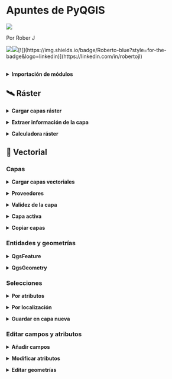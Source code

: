 # Apuntes de PyQGIS

<img src="https://i.imgur.com/ovupYIz.jpg" text-align: center></div>

Por Rober J 

[![](https://img.shields.io/badge/.github.io-black?style=for-the-badge&logo=github)](https://roberer.github.io)[![](https://img.shields.io/badge/@roberer_-white?style=for-the-badge&labelColor=blue&logo=Twitter&logoColor=white)](https://twitter.com/roberer_)[![](https://img.shields.io/badge/Roberto-blue?style=for-the-badge&logo=linkedin)](https://linkedin.com/in/robertojl)


<br>

<details>
  <summary><strong>Importación de módulos</strong></summary><br>
  
  <p>Al comienzo de un script se debe siempre importar los módulos que vayan a usarse:</p>


<div class="wp-block-syntaxhighlighter-code "><pre class="brush: python; title: ; notranslate" title="">
## Módulos imprescindibles con las funciones básicas de QGIS
from qgis.core import *  
from qgis.utils import *

## Si no funcionaran, utilizar los siguientes
from PyQt5.QtCore import *
from PyQt5.QtGui import *

## Módulos recomendables
from qgis.PyQt.QtCore import QSettings, QTranslator, QcoreApplication 
from qgis.PyQt.QtGui import Qicon 
from qgis.PyQt.QtWidgets import QAction, QfileDialog## recomendable

## Módulos útiles de Python
import os
import shutil
import processing
from qgis.analysis import *   ##  Herramientas de analisis raster
</pre></div>
  
  
  <br></details>

## 🛰 Ráster

<details>
  <summary><strong>Cargar capas ráster</strong></summary><br>
  
  <p>Cargar una capa ráster implica crear un objeto QgsRasterLayer que contendrá los datos del archivo ráster. A dicho objeto se le podrán aplicar los distintos métodos de su clase para operar con sus datos.</p>



<p>Hay dos maneras de cargar las capas ráster usando PyQGIS dependiendo de si queremos visualizarlas o no. Si estamos usando Python dentro de QGIS probablemente queramos añadir las capas al panel de capas, pero en caso de usar un IDE externo (VSCode, PyCharm&#8230;) esto no será posible y solo podremos acceder a los datos de las capas sin poder visualizarlas</p>



<p>A diferencia de las capas vectoriales, no será necesario especificar el <strong>proveedor</strong> puesto que para ráster el único disponible es GDAL (Geospatial Data Abstraction Library) y es el equivalente a OGR para datos vectoriales, es decir, admite multitud de formatos ráster como TIFF, IMG&#8230;</p>



<div style="height:20px;" aria-hidden="true" class="wp-block-spacer"></div>


<p><a id="cargar_1"></a></p>


<h3><strong>Cargar y visualizar las capas ráster</strong></h3>



<p>Con el siguiente código, además de cargar en una variable llamada <em>capa_raster </em>los datos de una capa ráster, dicha capa se añadirá al panel de capas de QGIS</p>


<div class="wp-block-syntaxhighlighter-code "><pre class="brush: python; title: ; notranslate" title="">
capa_raster = iface.addRasterLayer('ruta_capa','nombre_capa')
</pre></div>


<p>Esta función no funcionará si trabajamos con PyQGIS en una IDE externa.</p>



<div style="height:20px;" aria-hidden="true" class="wp-block-spacer"></div>


<p><a id="cargar_2"></a></p>


<h3><strong>Cargar solo los datos de las capas ráster</strong></h3>



<p>Con el siguiente código se cargan solo los datos de la capa ráster en una variable nueva llamada <em>capa_raster</em>, de modo que se podrá usar para llevar a cabo geoprocesos pero no se visualizarán. </p>


<div class="wp-block-syntaxhighlighter-code "><pre class="brush: python; title: ; notranslate" title="">
capa_raster = QgsRasterLayer('ruta_capa','nombre_capa')
</pre></div>


<p>Se puede usar tanto en una IDE como dentro de QGIS si no queremos añadir la capa a la visualización.</p>



<div style="height:20px;" aria-hidden="true" class="wp-block-spacer"></div>


<p><a id="validez"></a></p>


<h3><strong>Comprobar validez de la capa</strong></h3>



<p>Al igual que con los datos vectoriales, debe usarse el <strong>método <em>.isValid()</em></strong> sobre el objeto que guarda la capa. Combinado con una sentencia <em>if</em> podremos generar un mensaje en caso de error:</p>


<div class="wp-block-syntaxhighlighter-code "><pre class="brush: python; title: ; notranslate" title="">
if not capa_raster.isValid():
    print("Error al cargar la capa")
</pre></div>

  
  <br></details>

<details>
  <summary><strong>Extraer información de la capa</strong></summary><br>
  
  <p>Una vez cargada la capa ráster en un objeto QgsRasterLayer podremos obtener información de ella a través de distintos métodos:</p>


<p><a id="extension"></a></p>


<h3>Extensión espacial</h3>


<div class="wp-block-syntaxhighlighter-code "><pre class="brush: python; title: ; notranslate" title="">
capa_raster.extent()
</pre></div>

<p><a id="tipo"></a></p>


<h3>Tipo de ráster</h3>


<div class="wp-block-syntaxhighlighter-code "><pre class="brush: python; title: ; notranslate" title="">
capa_raster.rasterType()
</pre></div>


<p>Podremos obtener 3 resultados:</p>



<ul><li>0 = Escala de grises o indefinido (monobanda) </li><li>1 = Monobanda</li><li>2 = Multibanda</li></ul>


<p><a id="filas_columnas"></a></p>


<h3>Número de filas y columnas</h3>


<div class="wp-block-syntaxhighlighter-code "><pre class="brush: python; title: ; notranslate" title="">
capa_raster.width() ## columnas
capa_raster.height() ## filas
</pre></div>

<p><a id="bandas"></a></p>


<h3>Número de bandas</h3>


<div class="wp-block-syntaxhighlighter-code "><pre class="brush: python; title: ; notranslate" title="">
capa_raster.bandCount()
</pre></div>

<p><a id="metadatos"></a></p>


<h3>Metadatos</h3>


<div class="wp-block-syntaxhighlighter-code "><pre class="brush: python; title: ; notranslate" title="">
capa_raster.metadata()
</pre></div>

<p><a id="valor_pixel"></a></p>


<h3>Valor de un píxel</h3>



<p>El siguiente código usa el <strong>método <em><a href="https://docs.qgis.org/3.16/es/docs/pyqgis_developer_cookbook/raster.html#query-values" target="_blank" rel="noreferrer noopener">.identify()</a></em></strong>  sobre <em><a rel="noreferrer noopener" href="https://qgis.org/pyqgis/3.16/core/QgsRasterDataProvider.html#qgis.core.QgsRasterDataProvider" target="_blank">dataProvider()</a></em>  indicando un objeto QgsPoint. Si es correcto (las coordenadas del punto se encuentran dentro de la extensión espacial del ráster) imprime el valor del píxel que se encuentra en el objeto de tipo <em>QgsIdentifyResult()</em>.</p>


<div class="wp-block-syntaxhighlighter-code "><pre class="brush: python; title: ; notranslate" title="">
coordx = 5000
coordy = -3500
punto = QgsPointXY(coordx, coordy)

valor_pixel = rlayer.dataProvider().identify(punto, QgsRaster.IdentifyFormatValue)

if valor_pixel.isValid():
     print(valor_pixel.results())
</pre></div>


<p>También se puede extraer el valor de un píxel en forma de tupla con el <strong>método <em><a href="https://docs.qgis.org/3.16/es/docs/pyqgis_developer_cookbook/raster.html#query-values" target="_blank" rel="noreferrer noopener">.sample()</a></em></strong> sobre <em><a href="https://qgis.org/pyqgis/3.16/core/QgsRasterDataProvider.html#qgis.core.QgsRasterDataProvider" target="_blank" rel="noreferrer noopener">dataProvider()</a></em>:</p>


<div class="wp-block-syntaxhighlighter-code "><pre class="brush: python; title: ; notranslate" title="">
coordx = 5000
coordy = -3500
n_banda = 1
punto = QgsPointXY(coordx, coordy)

valor_pixel, res = capa_raster.dataProvider().sample(punto, n_banda) 
print(valor_pixel)
</pre></div>
  
  <br></details>
  
<details>
  <summary><strong>Calculadora ráster</strong></summary><br>
  
  <p>Las operaciones matemáticas sobre los píxeles de las capas ráster en QGIS se llevan a cabo en la calculadora ráster. En PyQGIS, la función detrás de esta herramienta es <strong><em><a href="https://qgis.org/pyqgis/3.4/analysis/QgsRasterCalculator.html" target="_blank" rel="noreferrer noopener">QgsRasterCalculator()</a></em></strong>. Sus <strong>parámetros</strong> son, por orden:</p>


<div class="wp-block-syntaxhighlighter-code "><pre class="brush: python; title: ; notranslate" title="">
QgsRasterCalculator(expresion, capa salida, formato, extension, ancho, alto, capas de entrada)
</pre></div>


<figure class="wp-block-table"><table class="has-fixed-layout"><thead><tr><th>Parámetro</th><th>Descripción</th><th>Tipo de objeto</th></tr></thead><tbody><tr><td>expresión</td><td>Expresión lógica con las operaciones que queremos realizar</td><td>Cadena de texto</td></tr><tr><td>capa de salida</td><td>Ruta con el nombre y la extensión de la capa en la que guardar los resultados</td><td>Cadena de texto</td></tr><tr><td>formato</td><td>Formato de la capa de salida</td><td>Cadena de texto</td></tr><tr><td>extensión</td><td>Coordenadas de la capa de  salida </td><td>QgsRectangle</td></tr><tr><td>ancho (columnas)</td><td>Número de columnas de la capa de  salida </td><td>Entero</td></tr><tr><td>alto (filas)</td><td>Número de filas de la capa de  salida </td><td>Entero</td></tr><tr><td>capas de entrada</td><td>Lista de objetos que almacenan las capas que se usarán en la calculadora</td><td>QgsRasterCalculatorEntry</td></tr></tbody></table></figure>



<p>El proceso para crear la lista con los objetos <a rel="noreferrer noopener" href="https://qgis.org/api/classQgsRasterCalculatorEntry.html" target="_blank">QgsRasterCalculatorEntry</a> junto con el resto de parámetros  y la ejecución de la calculadora es el siguiente:</p>


<div class="wp-block-syntaxhighlighter-code "><pre class="brush: python; title: ; notranslate" title="">
## Cargar capas
mi_raster = QgsRasterLayer(ruta, "nombre")
mi_raster2 = QgsRasterLayer(ruta, "nombre2")

## Parametros
tipo = 'GTiff' 
extension = mi_raster.extent()
filas = mi_raster.height()
columnas = mi_raster.width()
expresion =  'capa1@1 * capa2@1'  ## Multiplicar los valores de las dos capas de entrada
capa_salida = 'C:\\ruta\\'  ## Ruta con el nombre de la capa de salida y la extension
capas_entrada = &#91;]  ## Lista vacia que almacenara los objetos de entrada

## CREACION DE ENTRADAS ##
## Capa 1
capa1 = QgsRasterCalculatorEntry() ## Crear el objeto de entrada
capa1.ref = 'capa1@1'  ## Crear referencia para la expresion
capa1.raster = mi_raster  ## Seleccion de la capa  
capa1.bandNumber = 1  ## Definir el nº de banda a usar
capas_entrada.append(capa1)   ## Añadir a la lista vacia

## Capa 2
capa2 = QgsRasterCalculatorEntry()
capa2.ref = 'capa2@1'
capa2.raster = mi_raster2
capa2.bandNumber = 3 
capas_entrada.append(capa2)  

## CALCULADORA RASTER##
## Creacion del objeto con los valores calculados
calculos = QgsRasterCalculator(expresion, capa_salida, tipo, extension, columnas, filas, capas_entrada)

## Escritura de la capa de salida
calculos.processCalculation()
</pre></div>


<p>Si una de las capas de entrada fuese una <strong>capa de máscara</strong>, es decir, con valores 1 y 0, al multiplicarlas recortaríamos la otra capa, pues los píxeles que se multipliquen por 0 perderían su valor.</p>



<div style="height:20px;" aria-hidden="true" class="wp-block-spacer"></div>





<h3><strong>Reclasificación ráster</strong></h3>



<p>El ejemplo anterior toma dos capas de entrada para sumar sus valores, pero podrían usarse más o <strong>usar tan solo una</strong> para reclasificar sus valores y convertir variables continuas en discretas. En tal caso habrá que <strong>adecuar la expresión</strong>:</p>


<div class="wp-block-syntaxhighlighter-code "><pre class="brush: python; title: ; notranslate" title="">
## Los pixeles cuyo valor sea mayor a 1000 pasaran a valer 1 y el resto 0
expresion =  'capa@1 &gt; 1000'

## Los pixeles se multiplican por un factor de conversion
expresion = 'capa@1 * 0.7'

## Los pixeles tendran nuevos valores segun el intervalo de datos en el que se encuentren 
expresion = '( capa1@1 &lt; 100 )  * 1 +  ( capa1@1 &gt;= 100 AND capa1@1 &lt; 500 ) * 2 +  ( capa1@1 &gt;= 500 AND capa1@1 &lt; 1000 ) * 3  +  ( capa1@1  &gt;=  1000 )  * 4'
</pre></div>


<p>He dejado un <a rel="noreferrer noopener" href="https://github.com/PrograMapa/PyQGIS/blob/main/reclasificacion_raster_directorio.py" target="_blank">ejemplo completo de reclasificación</a> en GitHub en el que se lleva a cabo la reclasificación por intervalos para todos los TIF de una carpeta.</p>
  
  <br></details>

## 📐 Vectorial  

### Capas

<details>
  <summary><strong>Cargar capas vectoriales</strong></summary><br>
  
  <p>Principalmente existen dos funciones para cargar las capas vectoriales usando PyQGIS dependiendo de si queremos visualizarlas o no. En cualquier caso, lo que se hace es <strong>crear un objeto de tipo QgsVectorLayer</strong>, es decir, un objeto o variable que almacena una capa.</p>



<p>Crear esta clase de objetos es fundamental para poder acceder después a sus entidades, y a partir de ellas a sus atributos y su geometría.</p>






<h4><strong>Cargar y visualizar las capas vectoriales</strong></h4>



<p>Con la función <em>iface.addVectorLayer()</em> además de cargar en una variable nueva<em> </em>los datos de una capa vectorial, dicha capa se añadirá al panel de capas de QGIS. </p>



<p>Esta función no funcionará si trabajamos con PyQGIS en una IDE externa (VSCode, PyCharm&#8230;) .</p>


<div class="wp-block-syntaxhighlighter-code "><pre class="brush: python; title: ; notranslate" title="">
capa_vectorial = iface.addVectorLayer('ruta_capa','nombre_capa','proveedor)
</pre></div>


<div style="height:20px;" aria-hidden="true" class="wp-block-spacer"></div>


<p><a id="cargar_2"></a></p>


<h4><strong>Cargar solo los datos de las capas vectoriales</strong></h4>



<p>Con la función <em>QgsVectorLayer()</em> se cargan solo los datos de la capa vectorial en una variable nueva, de modo que se podrá usar para llevar a cabo geoprocesos pero no se visualizarán. </p>


<div class="wp-block-syntaxhighlighter-code "><pre class="brush: python; title: ; notranslate" title="">
capa_vectorial = QgsVectorLayer('ruta_capa','nombre_capa','proveedor')
</pre></div>


<p>Se puede usar tanto en una IDE como dentro de QGIS si no queremos añadir la capa a la visualización.</p>

  
  <br></details>
  
<details>
  <summary><strong>Proveedores</strong></summary><br>
  
  <p>El procedimiento para cargar capas vectoriales varía según el proveedor, puesto que el origen de datos varía. En cualquier caso, funcionan igual tanto con <em>QgsVectorLayer()</em> como con <em>iface.addVectorLayer()</em>:</p>



<div style="height:20px;" aria-hidden="true" class="wp-block-spacer"></div>



<h4><strong>OGR</strong></h4>



<p>Es el proveedor para las capas vectoriales de los tipos de archivo más comunes (.shp, .kml o .geojson) y suele usarse para utilizar archivos que se encuentran en el sistema de archivos de nuestro ordenador.</p>


<div class="wp-block-syntaxhighlighter-code "><pre class="brush: python; title: ; notranslate" title="">
capa_vectorial = QgsVectorLayer('ruta_capa','nombre_capa','ogr')
</pre></div>


<div style="height:20px;" aria-hidden="true" class="wp-block-spacer"></div>



<h4 class="has-text-align-left"><strong>postgres</strong></h4>



<p>Sirve para cargar información vectorial almacenada en bases de datos de PostgreSQL o PostGIS.</p>


<div class="wp-block-syntaxhighlighter-code "><pre class="brush: python; title: ; notranslate" title="">
# Conectar con la base de datos
uri = QgsDataSourceUri()
uri.setConnection("host", "puerto", "nombre_database", "usuario", "contraseña") 

# Selección del esquema, la tabla y el campo que contiene la geometría
uri.setDataSource("esquema", "tabla", "campo_geometría") 

# Cargar la capa
capa = QgsVectorLayer(uri.uri(), "Nombre_capa", "postgres")
</pre></div>


<div style="height:20px;" aria-hidden="true" class="wp-block-spacer"></div>



<h4 class="has-text-align-left"><strong>MySQL</strong></h4>



<p>Para conectar con una base de datos de tipo MySQL se debe usar otro proveedor como OGR:</p>


<div class="wp-block-syntaxhighlighter-code "><pre class="brush: python; title: ; notranslate" title="">
# Conectar con la base de datos
uri = "MySQL:nombre_database,host=nombre_host,port=numero_puerto,user=nombre_usuario,password=contraseña|layername=nombre_tabla"

# Cargar la capa
capa = QgsVectorLayer(uri,"Nombre_capa","ogr" ),"Nombre_capa","ogr"
</pre></div>


<div style="height:20px;" aria-hidden="true" class="wp-block-spacer"></div>



<h4 class="has-text-align-left"><strong>WFS</strong></h4>



<p>Para cargar servicios WFS (Web Feature Services) habrá que indicar una URL como origen de los datos</p>


<div class="wp-block-syntaxhighlighter-code "><pre class="brush: python; title: ; notranslate" title="">
uri = "URL del servicio WFS"
capa = QgsVectorLayer(uri, "Nombre_capa", "WFS")
</pre></div>


<p>Estos servicios también pueden cargarse usando el módulo de Python <strong>urllib</strong>:</p>


<div class="wp-block-syntaxhighlighter-code "><pre class="brush: python; title: ; notranslate" title="">
import urllib
params = {
'service': 'WFS', 
'version': '1.0.0', 'request': 'petición', 
'typename': 'nombre_capa', 'srsname': "EPSG:XXXX"
} 
uri = 
'ruta_servicio?'+urllib.parse.unquote(urllib.parse.ur
lencode(params))

capa = QgsVectorLayer(uri, "Nombre_capa", "WFS")
</pre></div>


<p>Los servicios WFS están estandarizados por la OGC (Open Geospatial Consortium) y todos poseen los siguientes tipos de <strong>peticiones</strong>:</p>



<ul><li>GetCapabilities &#8211; obtener metadatos</li><li>GetFeature &#8211; obtener entidades</li><li>DescribeFeatureType &#8211; obtener esquema XML de los servicios del servidor del WFS</li></ul>



<p class="has-light-green-cyan-background-color has-background">⚠ En QGIS 2 el proveedor que debe especificarse al cargar capas WFS debe ser OGR</p>



<div style="height:20px;" aria-hidden="true" class="wp-block-spacer"></div>



<h4 class="has-text-align-left"><strong>CSV</strong></h4>



<p>Se puede también cargar archivos CSV o de texto delimitado indicando el caracter separador (espacios, comas, puntos, punto y comas&#8230;) y las columnas de las coordenadas X e Y</p>


<div class="wp-block-syntaxhighlighter-code "><pre class="brush: python; title: ; notranslate" title="">
uri = 
"ruta_archivo.extensión?delimiter={}&xField={}
&yField={}".format("delimitador", "nombre_campoX", "nombre_campoY") 
capa = QgsVectorLayer(uri, "layer name you like", "delimitedtext")
</pre></div>


<div style="height:20px;" aria-hidden="true" class="wp-block-spacer"></div>



<h4><strong>memory</strong></h4>



<p>Las capas &#8216;memory&#8217; son capas temporales y vacías que solo existen mientras se ejecuta un script. Son útiles porque nos evita el andar creando archivos innecesarios y actúan como un lienzo en blanco en el que almacenar nuevas geometrías. </p>



<p>En el ejemplo se especifica que la capa temporal sea de tipo multipolígono, su SRC 25830, la <strong>creación de un campo</strong> id de tipo entero y la creación del índice espacial:</p>


<div class="wp-block-syntaxhighlighter-code "><pre class="brush: python; title: ; notranslate" title="">
uri =  "MultiPolygon?crs=epsg:25830"+"&field=id:integer""&index=yes"
capa = iface.addVectorLayer(uri, "capa_temporal", "memory")
</pre></div>


<p>Al haber usado <em>iface.addVectorLayer()</em>, la capa temporal se cargará al panel de capas de QGIS y duraría hasta que cerráramos la sesión. Para <strong>guardar la capa temporal como capa nueva</strong> hay que usar la función <em>QgsVectorFileWriter.writeAsVectorFormat()</em></p>


  
  <br></details>
  
<details>
  <summary><strong>Validez de la capa</strong></summary><br>
  
  <p>Para saber si una capa espacial se ha cargado correctamente se debe usar el <strong>método <em>.isValid()</em></strong> sobre dicha capa. Lo que hace es devolver un booleano en el que True significa que la capa es correcta y False si no lo es.</p>



<p>Lo que suele hacerse es combinarlo con estructuras de control <em>if &#8211; else </em> para obtener un mensaje según si se ha cargado bien o no:</p>


<div class="wp-block-syntaxhighlighter-code "><pre class="brush: python; title: ; notranslate" title="">
capa = QgsVectorLayer('ruta_capa','nombre_capa','proveedor')
if not capa.isValid():
      print('Error al cargar la capa') 
else: 
      print('La capa se cargó correctamente')
</pre></div>
  
  <br></details>
  
<details>
  <summary><strong>Capa activa</strong></summary><br>
  
  <p>Consiste en seleccionar una capa que pasa a ser la &#8216;capa activa&#8217; para que sea el objetivo de alguna herramienta de QGIS. </p>



<p>La instrucción siguiente crea una variable que contendrá los datos de la capa que se encuentra activa en QGIS. Esto significa que:</p>



<ul><li>solo podremos utilizar la capa activa si utilizamos Python dentro de QGIS (no funciona en IDEs externos)</li><li>los datos de la variable creada cambiarán según la capa que establezcamos como activa</li></ul>


<div class="wp-block-syntaxhighlighter-code "><pre class="brush: python; title: ; notranslate" title="">
capa = iface.activelayer()
</pre></div>


<p>Vale tanto para capas vectoriales como ráster y solo puede haber una capa activa a la vez. </p>

  
  <br></details>
  
<details>
  <summary><strong>Copiar capas</strong></summary><br>
  
  <p>Para copiar capas tendremos que cargar la capa que queramos copiar y usarla como valor de entrada en la función de escritura de capas vectoriales: </p>


<div class="wp-block-syntaxhighlighter-code "><pre class="brush: python; title: ; notranslate" title="">
capa = QgsVectorLayer('ruta_capa','nombre_capa','proveedor')
CRS = capa.crs()
ruta_salida = 'C:\\ruta\\nombre.extension'
QgsVectorFileWriter.writeAsVectorFormat(capa, ruta_salida, CRS, driverName = 'ESRI Shapefile')
</pre></div>


<p>En la <a rel="noreferrer noopener" href="https://qgis.org/pyqgis/master/core/QgsVectorFileWriter.html" target="_blank">documentación oficial</a> hay más información acerca de la escritura de archivos vectoriales.</p>



<div style="height:20px;" aria-hidden="true" class="wp-block-spacer"></div>


<p><a id="entidades_geometrias"></a></p>


<h2 class="has-text-align-center"><strong>Entidades y geometrías</strong></h2>



<p>Las capas espaciales vectoriales se componen de entidades: objetos geométricos que representan fenómenos territoriales. Cada uno de estos objetos ocupa un registro en la tabla de atributos de dicha capa, y entre estos atributos se encuentra la geometría del objeto.</p>



<p>En PyQGIS se distinguen dos clases de variables para estos elementos:</p>



<ul><li>Variables de tipo <strong>QgsFeature</strong> que almacenan las entidades de una capa</li><li>Variables de tipo <strong>QgsGeometry</strong> que almacenan la geometría de las entidades</li></ul>


  
  <br></details>

### Entidades y geometrías

<details>
  <summary><strong>QgsFeature</strong></summary><br>
  
  <p>Para trabajar con la información vectorial es necesario crear un objeto que indexe las entidades de una capa cargada previamente. Dicho objeto será de <strong>tipo QgsFeature,</strong> y para obtenerlo se debe usar el método <em>.getFeatures()</em> sobre un objeto QgsVectorLayer.</p>



<p>Sin embargo, para poder acceder a cada una de esas entidades indexadas será necesario <strong>iterar sobre ellas</strong>:</p>


<div class="wp-block-syntaxhighlighter-code "><pre class="brush: python; title: ; notranslate" title="">
capa_vectorial = QgsVectorLayer('capa.shp','nombre_capa','ogr')  ## Objeto Layer
features = capa_vectorial.getFeatures()  ## Objeto Feature

# Con esto ya podríamos iterar sobre las entidades de la capa usando estructuras de control para obtener 
# información de cada una de ellas:
for entidad in features:
     print(entidad.id())   ## ver el identificador
     print(entidad.attributes())   ## ver los valores de todos los campos
     print(entidad&#91;0])   ## ver el valor de la primera columna usando el índice de posición
     print(entidad&#91;'nombre'])   ## ver el valor de la columna usando su nombre
     print(entidad.geometry())   ## ver la geometría

</pre></div>


  
  <br></details>
  
<details>
  <summary><strong>QgsGeometry</strong></summary><br>
  
  <p>Una vez accedemos a las entidades podemos extraer su geometría para obtener información en base a ella como puede ser el área, la longitud o el perímetro de nuestras entidades.</p>



<p>Para ello es necesario crear una nueva <strong>variable de tipo QgsGeometry</strong> que almacene la geometría recogida por el método .geometry() sobre cada entidad y <strong>aplicarle un método</strong> compatible con el <a href="https://programapa.wordpress.com/2020/11/06/tipos-de-datos-espaciales/">tipo de geometría</a>:</p>


<div class="wp-block-syntaxhighlighter-code "><pre class="brush: python; title: ; notranslate" title="">
capa_vectorial = QgsVectorLayer('capa.shp','nombre_capa','ogr')
features = capa_vectorial.getFeatures()
for entidad in features:
    geom = entidad.geometry()  ## Creación del objeto con la geometría
    print(geom.area())   ## ver el área de una geometría de tipo polígono
    print(geom.length())   ## ver la longitud de una geometría de tipo línea o el perímetro si es de tipo polígono
    print(geom.asPoint())   ## ver las coordenadas de una geometría de tipo punto
</pre></div>


<p>Además, la geometría es también el <strong>producto de los geoprocesos</strong>, que nos permitirán generar geometrías nuevas a partir de las existentes.</p>


  
  <br></details>

### Selecciones

<details>
  <summary><strong>Por atributos</strong></summary><br>
  
  <p>La selección de entidades según sus atributos o <strong>consultas temáticas</strong> consiste en seleccionar aquellas entidades cuyos atributos coincidan con nuestra consulta.</p>



<p>Para ello se crean <strong>expresiones SQL</strong> con la función <em>QgsExpression()</em> para usarlas en una petición mediante la función <em>QgsFeatureRequest()</em>. Dicha petición se emplea para <strong>acceder a la geometría</strong> de aquellas entidades cuyos atributos casen con la consulta.</p>



<p>En el siguiente ejemplo se seleccionan de una capa con ríos aquellos de longitud superior a 100 km para luego iterar sobre ellos:</p>


<div class="wp-block-syntaxhighlighter-code "><pre class="brush: python; title: ; notranslate" title="">
capa_vectorial = QgsVectorLayer('rios.shp','red_fluvial','ogr')

# Creación de variable con la expresión SQL 
expresion = QgsExpression('longitud_km &gt; 100')

# Creación de variable que almacene la expresión como una consulta 
peticion = QgsFeatureRequest(expresion)

# Bucle para iterar solo sobre las entidades que coincidan con la petición
for entidad in capa_vectorial.getFeatures(peticion):
      # operaciones a llevar a cabo con cada río
     
</pre></div>


<p>Otra forma es <strong>seleccionar entidades según su id</strong> usando el método <em>.selectByIds()</em>. Esto resulta útil pues </p>


<div class="wp-block-syntaxhighlighter-code "><pre class="brush: python; title: ; notranslate" title="">
capa_rios = QgsVectorLayer('rios.shp','red_fluvial','ogr')

# Creación de variable con la expresión SQL 
expresion = QgsExpression('longitud_km &gt; 100')

# Creación de variable que almacene la expresión como una consulta 
peticion = QgsFeatureRequest(expresion)

# Obtención de entidades
entidades = capa_rios.getFeatures(peticion)

# Creación de lista con los ID de los ríos seleccionados
lista_id = &#91;rio.id() for rio in entidades]

# Selección de ríos a partir de los ID de la lista
capa_rios.selectByIds(lista_id)
</pre></div>

  
  <br></details>
  
<details>
  <summary><strong>Por localización</strong></summary><br>
  
  <p>La selección por localización o <strong>consultas espaciales</strong> consisten en seleccionar aquellas entidades que cumplen con algún tipo de <a href="https://programapa.wordpress.com/2020/11/13/relaciones-espaciales/">relación topológica</a>, es decir, necesitaremos hacer uso de la geometría de las entidades para llevarlas a cabo.</p>



<p>En PyQGIS podemos hacerlo de dos maneras:</p>



<div style="height:20px;" aria-hidden="true" class="wp-block-spacer"></div>


<p><a id="filtro_espacial"></a></p>


<h4><strong>Estableciendo un filtro espacial</strong></h4>



<p>Esto es, utilizar una AOI (Area de Interés) para seleccionar todo aquello que se encuentre dentro de ella. La AOI podemos obtenerla de varias maneras, como tomando el &#8216;extent&#8217; o recuadro delimitador de una capa (sus coordenadas X e Y máximas y mínimas) o dibujándola nosotros mismos.</p>



<p>En el siguiente ejemplo se utiliza como AOI el &#8216;extent&#8217; de una capa para que se seleccionen las entidades de otra capa:</p>


<div class="wp-block-syntaxhighlighter-code "><pre class="brush: python; title: ; notranslate" title="">
# Cargar la capa de la que seleccionar las entidades
capa = QgsVectorLayer('capa1.shp','Mi capa','ogr')

# Crear área de interés usando el 'extent' de otra capa
AOI = QgsVectorLayer('capa2.shp','Area de interes','ogr').extent() 

# Aplicar la AOI como filtro usando el método .setFilterRect() sobre una petición 
peticion = QgsFeatureRequest() 
peticion.setFilterRect(AOI)

# Bucle que itera sobre las entidades que se encuentran dentro de la AOI para obtener su ID
for entidad in capa.getFeatures(peticion):
    print(feature.id())
</pre></div>


<p>En este ejemplo la petición estaba vacía, pero se puede <strong>combinar filtros espaciales con consultas de atributos</strong> para obtener solo algunas entidades de entre todas las que se encuentren en la AOI. En el siguiente ejemplo se obtiene solo entidades de uso de suelo urbano dentro del filtro espacial:</p>


<div class="wp-block-syntaxhighlighter-code "><pre class="brush: python; title: ; notranslate" title="">
# Cargar la capa de la que seleccionar las entidades
capa = QgsVectorLayer('capa1.shp','Mi capa','ogr')

# Crear área de interés usando el 'extent' de otra capa
AOI = QgsVectorLayer('capa2.shp','Area de interes','ogr').extent() 

# Expresión para seleccionar los polígonos de usos urbanos
expresion = QgsExpression('USO ILIKE \'%urbano%\'')

# Petición para quedarnos solo con lo indicado en la expresión
usos_urbanos = QgsFeatureRequest(expresion) 

# Filtro para seleccionar solo las entidades de nuestra AOI
usos_urbanos.setFilterRect(AOI)

# Bucle que itera sobre las entidades que se encuentran dentro de la AOI para obtener su ID
for entidad in capa.getFeatures(usos_urbanos):
    print(feature.id())
</pre></div>


<div style="height:20px;" aria-hidden="true" class="wp-block-spacer"></div>


<p><a id="relaciones_espaciales"></a></p>


<h4><strong>Estableciendo relaciones espaciales entre capas</strong></h4>



<p>Consiste en quedarnos con aquellas entidades de una capa que cumplen algún tipo de <a href="https://programapa.wordpress.com/2020/11/13/relaciones-espaciales/">relación espacial</a> con las entidades de otra capa: se encuentran dentro, fuera, tocando, ocupando el mismo espacio&#8230;</p>



<p>Para ello tenemos que <strong>acceder a la geometría</strong> de las entidades de las capas y <strong>usar métodos de la <a rel="noreferrer noopener" href="https://qgis.org/api/classQgsGeometry.html" target="_blank">clase geometry</a></strong> sobre dichas geometrías para comprobar las relaciones espaciales:</p>


<div class="wp-block-syntaxhighlighter-code "><pre class="brush: python; title: ; notranslate" title="">
# Cargar la capa de la que seleccionar las entidades
capa1 = QgsVectorLayer("capa1.shp",'Mi capa','ogr')

# Cargar una segunda capa con la que comprobar las relaciones espaciales
capa2 = QgsVectorLayer("capa2.shp",'Mi capa 2','ogr')

# Bucles de iteración sobre las entidades
for f1 in capa1.getFeatures():      # Bucle que itera sobre la geometría de las entidades de la capa 1
    for f2 in capa2.getFeatures():      # Bucle para iterar sobre la geometría decada entidad de la capa 2 por cada una de la capa 1
          if f1.geometry().intersects(f2.geometry()):      # Estructura if para comprobar si hay intersección entre las entidades
                print(f1.id(),'intersects',f2.id())     # Acción a realizar si se cumple dicha relación
</pre></div>


<p>En el ejemplo anterior se ha usado el método para averiguar si existe intersección, pero hay muchos más <strong>predicados espaciales</strong><em> </em>como pueden ser:</p>



<figure class="wp-block-table"><table class="has-fixed-layout"><tbody><tr><td>geometría1.intersects(geometría2)</td><td>averiguar si existe intersección entre las geometrías</td></tr><tr><td>geometría1.disjoints(geometría2)</td><td>averiguar si no existe intersección </td></tr><tr><td>geometría1.contains(geometría2) </td><td>averiguar si la geometría 1 contiene a la geometría 2</td></tr><tr><td>geometría1.crosses(geometría2) </td><td>averiguar si la geometría 1 cruza en algún punto con la geometría 2</td></tr></tbody></table></figure>



<p>Recomiendo el <a rel="noreferrer noopener" href="https://programapa.wordpress.com/2020/11/13/relaciones-espaciales/" target="_blank">post sobre relaciones espaciales</a> para conocerlas más a fondo.</p>


  
  <br></details>
  
<details>
  <summary><strong>Guardar en capa nueva</strong></summary><br>
  
  <p>Para crear capas vectoriales nuevas hay que usar la función <em><strong>QgsVectorFileWriter.writeAsVectorFormat()</strong></em> indicando dentro de los paréntesis los siguientes parámetros, por orden:</p>



<figure class="wp-block-table"><table class="has-fixed-layout"><tbody><tr><td>Datos</td><td>Una variable u objeto de tipo QgsVectorLayer, es decir, la variable que contiene los datos que queremos guardar en la capa nueva</td></tr><tr><td>Ruta + nombre + extensión</td><td>La ruta junto con el nombre del archivo a guardar y su extensión</td></tr><tr><td>Codificación</td><td>La codificación de caracteres para esta capa: utf-8, latin1, iso&#8230;</td></tr><tr><td>SRC</td><td>Sistema de coordenadas asociado a la capa nueva</td></tr><tr><td>Formato</td><td>Tipo de capa o archivo que estamos creando: shapefile, geojson, kml&#8230;</td></tr><tr><td>Modo</td><td>Especificar si en el parámetro datos estamos usando entidades seleccionadas (True/False)</td></tr></tbody></table></figure>



<p>Por ejemplo, con el siguiente código se guarda en una capa nueva una selección de usos del suelo que se encuentran dentro del &#8216;extent&#8217; de otra capa. </p>


<div class="wp-block-syntaxhighlighter-code "><pre class="brush: python; title: ; notranslate" title="">
from qgis.core import *  
from qgis.utils import *

ruta = 'C:\\ruta\\'

# Crear los filtros espacial y de atributos
capa1 = QgsVectorLayer(ruta+'usos.shp','Mi capa','ogr')
capa2 = QgsVectorLayer(ruta+'aoi.shp','Area de interes','ogr').extent() 
expresion = QgsExpression('USO ILIKE  \'%urbano%\')
usos_urbanos = QgsFeatureRequest(expresion) 
usos_urbanos.setFilterRect(capa2)
seleccion = capa.getFeatures(usos_urbanos)

# Selección de entidades
ids = &#91;i.id() for i in seleccion]
capa1.selectByIds(ids)

# Guardar la selección en una capa nueva tomando el nombre y el SRC de la capa original
QgsVectorFileWriter.writeAsVectorFormat(capa1, ruta+capa.name()+'_nuevo.shp', 'UTF-8', capa1.crs(), driverName="ESRI Shapefile", onlySelected = True)
</pre></div>
  
  <br></details>

### Editar campos y atributos 
 
<details>
  <summary><strong>Añadir campos</strong></summary><br>
  
  <p>Los atributos de las capas vectoriales se organizan en forma de tabla, en la que cada columna es un campo y cada fila una entidad. Por tanto, los valores de los campos para cada fila serán los atributos de dicha fila.</p>



<div style="height:20px;" aria-hidden="true" class="wp-block-spacer"></div>


<p><a id="añadir_campos"></a></p>


<h3 class="has-text-align-center"><strong>Añadir campos</strong></h3>



<h4><strong>&#8211; Creando capas temporales</strong></h4>



<p>Se pueden crear campos al crear capas temporales<strong>.</strong> El siguiente ejemplo crea un campo de cada tipo (text, integer, double y date) en una nueva capa temporal<em> (Fuente: Geoinnova)</em>: </p>


<div class="wp-block-syntaxhighlighter-code "><pre class="brush: python; title: ; notranslate" title="">
URI = 
"MultiPolygon?field=id:integer&index=yes&field=decimal:double&field=tex 
to:string&field=fecha:date"
capa_temporal = iface.addVectorLayer(URI,"temp", "memory")
</pre></div>


<div style="height:20px;" aria-hidden="true" class="wp-block-spacer"></div>



<h4><strong>&#8211; Nuevos campos en capas ya existentes</strong></h4>



<p>También pueden crearse campos en capas ya existentes activando la edición de dicha capa y encadenando los siguientes métodos de la <a href="https://qgis.org/pyqgis/master/core/QgsVectorLayer.html" target="_blank" rel="noreferrer noopener">clase QgsVectorLayer</a>: </p>



<p class="has-text-align-center"><em>capa.dataProvider().addAttributes([QgsField])</em></p>



<ol><li>método .dataProvider()  ## para modificar tablas de atributos</li><li>método .addAttributes([lista_objetos_QgsField]) ## para añadir nuevos campos</li></ol>



<p>Los <strong>objetos de tipo campo o QgsField</strong> se crean con la siguiente sintaxis:</p>


<div class="wp-block-syntaxhighlighter-code "><pre class="brush: python; title: ; notranslate" title="">
QgsField("nombre_campo", QVariant.Text)  ## cadenas de texto 
QgsField("nombre_campo", QVariant.Integer)  ## numeros enteros
QgsField("nombre_campo", QVariant.Double)  ## numeros decimales 
QgsField("nombre_campo", QVariant.Date)  ## valores de tipo fecha 
</pre></div>


<p>Al completo, el procedimiento sería el siguiente:</p>


<div class="wp-block-syntaxhighlighter-code "><pre class="brush: python; title: ; notranslate" title="">
## Cargar la capa
capa = iface.addVectorLayer('ruta_capa','nombre_capa','proveedor)

## Comenzar la edición
capa.startEditing()

## Añadir nuevos campos
capa.dataProvider().addAttributes(&#91;QgsField("texto", QVariant.String), 
QgsField("entero", QVariant.Int), QgsField("decimal", 
 QVariant.Double),QgsField("fecha", QVariant.Date)])

## Actualizar campos 
capa.updateFields()
capa.commitChanges()
</pre></div>


<div style="height:20px;" aria-hidden="true" class="wp-block-spacer"></div>



<h4><strong>&#8211; Copiar campos a capas nuevas</strong></h4>



<p>Para ello habrá que obtener un objeto de la <a href="https://qgis.org/pyqgis/3.2/core/Field/QgsField.html" target="_blank" rel="noreferrer noopener">clase QgsField</a> con los campos de la capa de la que queremos copiar dichos campos. Después solo habrá que crear una capa nueva, activar su edición y copiarle dichos campos:</p>


<div class="wp-block-syntaxhighlighter-code "><pre class="brush: python; title: ; notranslate" title="">
## Cargar capa
capa = iface.addVectorLayer('ruta_capa','nombre_capa','proveedor)

## Obtener su sistema de coordenadas
crs = capa.crs().postgisSrid()

## Listar los campos de la capa cargada
campos = capa.dataProvider().fields()  ## Obtención de campos

## Crear capa temporal 
URI = "MultiPolygon?crs=epsg:"+str(crs)
nueva_capa = iface.addVectorLayer('URI','nueva','memory')

## Copiar los campos de la capa cargada a la nueva capa a través de la lista
nueva_capa.startEditing()
nueva_capa.dataProvider().addAttributes(campos.toList())
nueva_capa.commitChanges()
</pre></div>

<h4><strong>&#8211; Crear campos id autoincrementables</strong></h4>



<p>Una de las operaciones más comunes en cuanto a la creación de nuevos campos es crear IDs que identifiquen de forma única a cada entidad:</p>

  <div class="wp-block-syntaxhighlighter-code "><pre class="brush: python; title: ; notranslate" title="">
## Cargar la capa y empezar la edición
capa = QgsVectorLayer(output,nombre,'ogr')
capa.startEditing()

## Añadir el nuevo atributo ID
capa.dataProvider().addAttributes(&#91;QgsField('ID', QVariant.Int)])
capa.updateFields()

## Listar las entidades
entidades = capa.getFeatures()

## Iniciar el contador
contador = 0

## Bucle que recorre las entidades de la capa cargada
for entidad in entidades:

        ## Establecer el valor del atributo ID para la entidad a partir del valor del contador
        entidad&#91;'ID'] = contador

        ## Actualizar la entidad
        capa.updateFeature(entidad)

        ## Aumentar el contador
        contador += 1

## Guardar los cambios             
capa.commitChanges()
</pre></div>
  
  <br></details>
  
  
<details>
  <summary><strong>Modificar atributos</strong></summary><br>
  
  <p>Con el método <strong>.<em>setAttributes([])</em> </strong>podemos actuar sobre un objeto de tipo entidad <strong>en el momento de crearla</strong>, es decir, cuando generamos nuevos objetos de la <a href="https://qgis.org/pyqgis/3.2/core/Feature/QgsFeature.html#qgis.core.QgsFeature.setAttributes" target="_blank" rel="noreferrer noopener">clase QgsFeature</a>:</p>


<div class="wp-block-syntaxhighlighter-code "><pre class="brush: python; title: ; notranslate" title="">
## cargar capa
capa = iface.addVectorLayer('ruta_capa','nombre_capa','proveedor)

## lista con los valores
lista_valores = &#91;30, 40, 60]

## bucle para generar varias entidades
for f in range(1,10):
     
     ## nueva entidad
     entidad = QgsFeature()

     ## asignar los valores a las columnas
     entidad.setAttributes(lista_valores) 

     ## añadir la nueva entidad a la capa
     capa.addFeatures(&#91;entidad])

capa.commitChanges()
</pre></div>


<p>La lista de valores para la nueva entidad <strong>sigue el orden de posición de los campos</strong>. Si se quisiera cambiar, por ejemplo, la tercera columna, habría que dejar vacías las posiciones 0 y 1 de la lista.</p>



<div style="height:20px;" aria-hidden="true" class="wp-block-spacer"></div>


<p>Mediante <em><strong>.changeAttributeValue()</strong></em> actuamos sobre un objeto de la <a rel="noreferrer noopener" href="https://qgis.org/pyqgis/master/core/QgsVectorLayer.html" target="_blank">clase QgsVectorLayer</a><em>,</em> es decir, sobre una capa indicando el id de la fila y la posición de la columna en la que actuar:</p>


<div class="wp-block-syntaxhighlighter-code "><pre class="brush: python; title: ; notranslate" title="">
capa = iface.addVectorLayer('ruta_capa','nombre_capa','proveedor)
capa.startEditing()
nuevo_valor = 50
id_entidad = 3
id_campo = 0
capa.changeAttributeValue(id_entidad, id_campo, nuevo_valor)
capa.commitChanges()
</pre></div>
  
  <br></details>
  
<details>
  <summary><strong>Editar geometrías</strong></summary><br>
  
  <p>La edición de geometrías implica operar sobre los objetos <strong>QgsGeometry</strong>, es decir, la geometría de las entidades, para borrarlas, modificarlas o añadir nuevas geometrías que se deriven de algún geoproceso sobre ellas.</p>



<p>Por ejemplo, al hacer un buffer tomamos las geometrías de una capa y se les aplica un geoproceso que genera nuevos polígonos en base a un valor de distancia que indicamos en la función. Esos nuevos polígonos deben almacenarse en otra capa que se encuentre en edición.</p>



<p>Para comenzar a editar las geometrías es necesario <strong>activar la edición</strong> de la capa de entrada, y al finalizar la edición deben <strong>guardarse los cambios</strong>:</p>


<div class="wp-block-syntaxhighlighter-code "><pre class="brush: python; title: ; notranslate" title="">
capa = QgsVectorLayer('capa1.shp','Mi capa','ogr')  # Objeto tipo layer con los datos de la capa
capa.startEditing()  # Activación de la edición de la capa
## Geoprocesos ##
capa.commitChanges()  # Guardar los cambios
</pre></div>


<p>Los principales <strong>métodos para editar la geometría</strong> de una capa son:</p>


<div class="wp-block-syntaxhighlighter-code "><pre class="brush: python; title: ; notranslate" title="">
objeto_qgsfeature.setGeometry(nueva_geometría)  ## Establecer la geometría de una entidad
objeto_qgsvectorlayer.addFeatures(&#91;objeto_qgsfeature])  ## Añadir la entidad a una capa
</pre></div>


<p>A diferencia de las selecciones, los resultados de los geoprocesos deben almacenarse en capas nuevas que se encuentren en edición, ya que estamos hablando de geometrías nuevas que deben almacenarse en algún lado. </p>



<p>A continuación tenéis ejemplos con distintos geoprocesos básicos:</p>



<h3 class="has-text-align-center"><strong>Buffer</strong></h3>



<p>El buffer o área de influencia se calcula tomando una geometría y aplicándole el <strong>método <em>.buffer()</em></strong> junto a una serie de parámetros (<a rel="noreferrer noopener" href="https://qgis.org/api/classQgsGeometry.html" target="_blank">ver la documentación oficial</a>). </p>



<p>El procedimiento para llevarlo a cabo consiste en iterar sobre las geometrías de las entidades de la capa, en este caso para que se aplique el buffer a cada una de ellas y la geometría resultante se almacene en un objeto QgsFeature que pase a formar parte de una capa temporal. Además, se crea un contador para darle un ID a cada buffer que se cree:</p>


<div class="wp-block-syntaxhighlighter-code "><pre class="brush: python; title: ; notranslate" title="">
## Cargar capa vectorial de entrada y obtener su sistema de coordenadas
ruta = 'C:\\ruta\\'
capa_entrada = QgsVectorLayer(ruta, "entidades_de_entrada", "ogr")
CRS = capa_entrada.crs().postgisSrid()

## Creación de capa temporal en la que almacenar los buffers
uri =  "MultiPolygon?crs=epsg:"+ str(CRS) + "&field=id:integer""&index=yes"
capa_buffers = QgsVectorLayer(uri, "buffers", "memory")

capa_buffers.startEditing()   ## Comenzar la edición de la capa temporal
id = 0   ## Valor id que se le asignará a cada nueva entidad

for f in capa_entrada.getFeatures():   ## Bucle para obtener las entidades de la capa  de entrada
     geom = f.geometry()   ## Acceso a la geometría de cada entidad
     buffer = geom.buffer(200,-1)    ## Parámetros del buffer: 200 metros, nº segmentos automático
     entidad = QgsFeature()   ## Creación de objeto de tipo Feature vacío 
     entidad.setGeometry(buffer)    ## Añadirle al objeto la geometría del buffer
     entidad.setAttributes(&#91;id])    ## Añadirle al objeto el valor de la variable id
     capa_buffers.addFeatures(&#91;entidad])    ## Añadirle a la capa temporal la entidad
     id += 1    ## Aumentar el id al acabar cada paso del bucle

capa_buffers.commitChanges()    ## Guardar los cambios de la capa temporal
</pre></div>


<div style="height:20px;" aria-hidden="true" class="wp-block-spacer"></div>


<p><a id="intersect"></a></p>


<h3 class="has-text-align-center"><strong>Intersección</strong></h3>



<p>En el caso de la intersección, el <strong>método</strong> a aplicar sobre los objetos QgsGeometry es <em><strong>.intersection()</strong></em> (<a rel="noreferrer noopener" href="https://qgis.org/api/classQgsGeometry.html" target="_blank">ver la documentación oficial</a>)</p>



<p>No debe confundirse con el método <em>.intersect()</em>, porque a diferencia de éste ahora estaremos generando geometrías nuevas, es decir, objetos de la clase QgsGeometry.</p>



<p>Con el siguiente código se crea una capa nueva con la geometría de las intersecciones entre las entidades de dos capas de entrada, es decir, con la superficie que ambas capas tienen en común (por tanto deberán ser dos capas de tipo poligonal):</p>


<div class="wp-block-syntaxhighlighter-code "><pre class="brush: python; title: ; notranslate" title="">
## Módulos 
from qgis.core import *  
from qgis.utils import *

## Cargar capas vectoriales de entrada
ruta1 = 'C:\\ruta'
ruta2 =  'C:\\ruta2'
capa_entrada1 = QgsVectorLayer(ruta1, "entidades_de_entrada", "ogr")
capa_entrada2 = QgsVectorLayer(ruta2, "entidades_de_entrada2", "ogr")
CRS = capa_entrada1.crs().postgisSrid()

## Creación de capa temporales en la que almacenar las nuevas geometrías
uri =  "MultiPolygon?crs=epsg:"+ str(CRS) + "&field=id:integer""&index=yes"
capa_intersecciones = iface.addVectorLayer(uri, "intersecciones", "memory")

capa_intersecciones.startEditing()   ## Comenzar la edición de la capa temporal
id = 0   ## Valor id que se le asignará a cada nueva entidad

for f1 in capa_entrada1.getFeatures():   ## Bucle para obtener las entidades de la capa de entrada 1
    for f2 in capa_entrada2.getFeatures():   ## Bucle para obtener las entidades de la capa de entrada 2
        if f1.geometry().intersects(f2.geometry()):
            interseccion_geom = f1.geometry().intersection(f2.geometry())    ## Creación de la geometría de la intersección
            entidad = QgsFeature()    ## Creación de objeto de tipo Feature vacío 
            entidad.setGeometry(interseccion_geom)    ## Añadirle al objeto la geometría de la intersección
            entidad.setAttributes(&#91;id])    ## Añadirle al objeto el valor de la variable id
            capa_intersecciones.addFeatures(&#91;entidad])    ## Añadirle a la capa temporal la entidad
            id += 1    ## Aumentar el id al acabar cada paso del bucle

capa_intersecciones.commitChanges()    ## Guardar los cambios de la capa temporal
</pre></div>


<div style="height:20px;" aria-hidden="true" class="wp-block-spacer"></div>


<p><a id="diferencia"></a></p>


<h3 class="has-text-align-center"><strong>Diferencia</strong></h3>



<p>Con la diferencia obtendríamos la superficie de cada entidad de una primera capa que no coincide espacialmente con ninguna entidad de la segunda capa. El procedimiento es casi igual que con la intersección (necesario que las capas sean polígonos):</p>


<div class="wp-block-syntaxhighlighter-code "><pre class="brush: python; title: ; notranslate" title="">
from qgis.core import *  
from qgis.utils import *

ruta1 = 'C:\\ruta1'
ruta2 =  'C:\\ruta2'
capa_entrada1 = QgsVectorLayer(ruta1, "entidades_de_entrada", "ogr")
capa_entrada2 = QgsVectorLayer(ruta2, "entidades_de_entrada2", "ogr")
CRS = capa_entrada1.crs().postgisSrid()

uri =  "MultiPolygon?crs=epsg:"+ str(CRS) + "&field=id:integer""&index=yes"
capa_diferencia = iface.addVectorLayer(uri, "diferencias", "memory")

capa_diferencia.startEditing()   
id = 0  

for f1 in capa_entrada1.getFeatures():
    diff_geom = f1.geometry()
    for f2 in capa_entrada2.getFeatures():
        if diff_geom.intersects(f2.geometry()):
            diff_geom = diff_geom.difference(f2.geometry())
    entidad = QgsFeature()
    entidad.setGeometry(diff_geom)
    entidad.setAttributes(&#91;id])
    capa_diferencia.addFeatures(&#91;entidad])
    id += 1 
capa_diferencia.commitChanges()
</pre></div>


<p>En este caso, lo que se hace es crear un objeto con la geometría de cada entidad de la primera capa y modificarlo o &#8216;recortarlo&#8217; con las geometrías de las entidades de la segunda capa. Después, la geometría resultante es almacenada en la capa temporal junto a su id.</p>


  
  <br></details>
